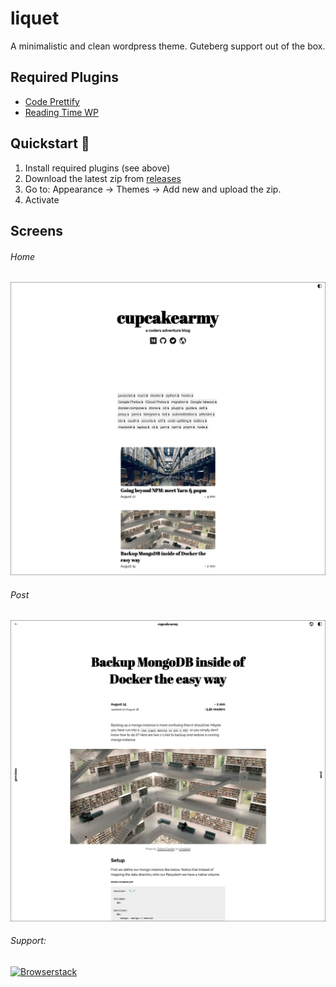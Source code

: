 # liquet

A minimalistic and clean wordpress theme. Guteberg support out of the box.

## Required Plugins

- [Code Prettify](https://wordpress.org/plugins/code-prettify/)
- [Reading Time WP](https://wordpress.org/plugins/reading-time-wp/)

## Quickstart 🚀

1. Install required plugins (see above)
2. Download the latest zip from [releases](https://github.com/CupCakeArmy/liquet/releases)
3. Go to: Appearance -> Themes -> Add new and upload the zip.
4. Activate

## Screens

###### Home
![Home](./docs/Home.png)

###### Post
![Post](./docs/Post.png)

###### Support:

[<img alt="Browserstack" src="http://www.browserstack.com/images/layout/browserstack-logo-600x315.png" width="200">](https://www.browserstack.com)
